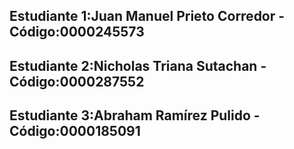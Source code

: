 ## Estudiante 1:Juan Manuel Prieto Corredor - Código:0000245573
## Estudiante 2:Nicholas Triana Sutachan - Código:0000287552
## Estudiante 3:Abraham Ramírez Pulido - Código:0000185091
